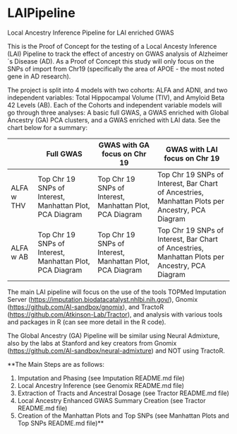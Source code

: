 # LAIPipeline
Local Ancestry Inference Pipeline for LAI enriched GWAS

This is the Proof of Concept for the testing of a Local Ancesty Inference (LAI) Pipeline to track the effect of ancestry on GWAS analysis of Alzheimer´s Disease (AD). As a Proof of Concept this study will only focus on the SNPs of import from Chr19 (specifically the area of APOE - the most noted gene in AD research).

The project is split into 4 models with two cohorts: ALFA and ADNI, and two independent variables: Total Hippocampal Volume (TIV), and Amyloid Beta 42 Levels (AB). Each of the Cohorts and independent variable models will go through three analyses: A basic full GWAS, a GWAS enriched with Global Ancestry (GA) PCA clusters, and a GWAS enriched with LAI data. See the chart below for a summary: 

|        | Full GWAS | GWAS with GA focus on Chr 19 | GWAS with LAI focus on Chr 19 |
|--------|----------|----------|----------|
| ALFA w THV |Top Chr 19 SNPs of Interest, Manhattan Plot, PCA Diagram |Top Chr 19 SNPs of Interest, Manhattan Plot, PCA Diagram   |Top Chr 19 SNPs of Interest, Bar Chart of Ancestries, Manhattan Plots per Ancestry, PCA Diagram |
| ALFA w AB |Top Chr 19 SNPs of Interest, Manhattan Plot, PCA Diagram |Top Chr 19 SNPs of Interest, Manhattan Plot, PCA Diagram   |Top Chr 19 SNPs of Interest, Bar Chart of Ancestries, Manhattan Plots per Ancestry, PCA Diagram |

The main LAI pipeline will focus on the use of the tools TOPMed Imputation Server (https://imputation.biodatacatalyst.nhlbi.nih.gov/), Gnomix (https://github.com/AI-sandbox/gnomix), and TractoR (https://github.com/Atkinson-Lab/Tractor), and analysis with various tools and packages in R (can see more detail in the R code).

The Global Ancestry (GA) Pipeline will be similar using Neural Admixture, also by the labs at Stanford and key creators from Gnomix (https://github.com/AI-sandbox/neural-admixture) and NOT using TractoR.

**The Main Steps are as follows:
1. Imputation and Phasing (see Imputation README.md file)
2. Local Ancestry Inference (see Genomix README.md file)
3. Extraction of Tracts and Ancestral Dosage (see Tractor README.md file)
4. Local Ancestry Enhanced GWAS Summary Creation (see Tractor README.md file)
5. Creation of the Manhattan Plots and Top SNPs (see Manhattan Plots and Top SNPs README.md file)**
